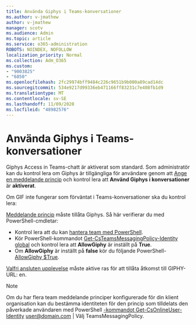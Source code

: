 ```yaml
---
title: Använda Giphys i Teams-konversationer
ms.author: v-jmathew
author: v-jmathew
manager: scotv
ms.audience: Admin
ms.topic: article
ms.service: o365-administration
ROBOTS: NOINDEX, NOFOLLOW
localization_priority: Normal
ms.collection: Adm_O365
ms.custom:
- "9003825"
- "6850"
ms.openlocfilehash: 2fc29974bff9484c226c9651b9b000a89cad14dc
ms.sourcegitcommit: 534e9217d99336eb471166ff83231c7e408fb1d9
ms.translationtype: MT
ms.contentlocale: sv-SE
ms.lasthandoff: 11/09/2020
ms.locfileid: "48982576"
---
```

# <a name="using-giphys-in-teams-conversations"></a>Använda Giphys i Teams-konversationer

Giphys Access in Teams-chatt är aktiverat som standard. Som administratör kan du kontrol lera om Giphys är tillgängliga för användare genom att [Ange en meddelande princip](https://docs.microsoft.com/microsoftteams/messaging-policies-in-teams#messaging-policy-settings) och kontrol lera att **Använd Giphys i konversationer** är **aktiverat**.

Om GIF inte fungerar som förväntat i Teams-konversationer ska du kontrol lera:

[Meddelande princip](https://docs.microsoft.com/microsoftteams/messaging-policies-in-teams) måste tillåta Giphys. Så här verifierar du med PowerShell-cmdletar:

- Kontrol lera att du kan [hantera team med PowerShell](https://docs.microsoft.com/microsoftteams/teams-powershell-overview?view=o365-worldwide#manage-teams-with-powershell).
- Kör PowerShell-kommandot [Get-CsTeamsMessagingPolicy-Identity global](https://docs.microsoft.com/powershell/module/skype/get-csteamsmessagingpolicy?view=skype-ps) och kontrol lera att **AllowGiphy** är inställt på **True**.
- Om **AllowGiphy** är inställt på **false** kör du följande PowerShell- [AllowGiphy $True](https://docs.microsoft.com/powershell/module/skype/set-csteamsmessagingpolicy?view=skype-ps).

[Valfri ansluten upplevelse](https://docs.microsoft.com/deployoffice/privacy/optional-connected-experiences) måste aktive ras för att tillåta åtkomst till GIPHY-URL: en.

> [!NOTE]
> Om du har flera team meddelande principer konfigurerade för din klient organisation kan du bestämma identiteten för den princip som tilldelats den påverkade användaren med PowerShell [-kommandot Get-CsOnlineUser-Identity](https://docs.microsoft.com/powershell/module/skype/get-csonlineuser?view=skype-ps) <user@domain.com> | Välj TeamsMessagingPolicy.
